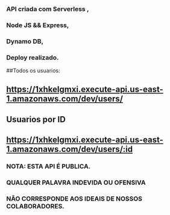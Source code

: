 ### API criada com Serverless ,
### Node JS && Express,
### Dynamo DB,
### Deploy realizado.

##Todos os usuarios:
## https://1xhkelgmxi.execute-api.us-east-1.amazonaws.com/dev/users/


## Usuarios por ID
## https://1xhkelgmxi.execute-api.us-east-1.amazonaws.com/dev/users/:id

### NOTA: ESTA API É PUBLICA.
### QUALQUER PALAVRA INDEVIDA OU OFENSIVA 
### NÃO CORRESPONDE AOS IDEAIS DE NOSSOS COLABORADORES.
